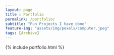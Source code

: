 ```yaml
--- 
layout: page
title : Portfolio 
permalink: /portfolio/
subtitle: "Fun Projects I have done" 
feature-img: "assets/img/pexels/computer.jpeg"
tags: [Archive]
---
```


{% include portfolio.html %}
